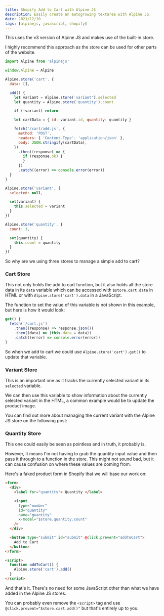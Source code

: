 ```yaml
---
title: Shopify Add to Cart with Alpine JS
description: Easily create an autogrowing textarea with Alpine JS.
date: 2021/12/10
tags: [alpinejs, javascript, shopify]
---
```


This uses the v3 version of Alpine JS and makes use of the built-in store.

I highly recommend this approach as the store can be used for other parts of the
website.

```js
import Alpine from 'alpinejs'

window.Alpine = Alpine

Alpine.store('cart', {
  data: [],

  add() {
    let variant = Alpine.store('variant').selected
    let quantity = Alpine.store('quantity').count

    if (!variant) return

    let cartData = { id: variant.id, quantity: quantity }

    fetch('/cart/add.js', {
      method: 'POST',
      headers: { 'Content-Type': 'application/json' },
      body: JSON.stringify(cartData),
    })
      .then((response) => {
        if (response.ok) {
        }
      })
      .catch((error) => console.error(error))
  }
}

Alpine.store('variant', {
  selected: null,

  set(variant) {
    this.selected = variant
  }
})

Alpine.store('quantity', {
  count: 1,

  set(quantity) {
    this.count = quantity
  }
})
```

So why are we using three stores to manage a simple add to cart?

### Cart Store

This not only holds the add to cart function, but it also holds all the store
data in its `data` variable which can be accessed with `$store.cart.data` in
HTML or with `Alpine.store('cart').data` in a JavaScript.

The function to set the value of this variable is not shown in this example, but
here is how it would look:

```js
get() {
  fetch('/cart.js')
    .then((response) => response.json())
    .then((data) => (this.data = data))
    .catch((error) => console.error(error))
}
```

So when we add to cart we could use `Alpine.store('cart').get()` to update that
variable.

### Variant Store

This is an important one as it tracks the currently selected variant in its
`selected` variable.

We can then use this variable to show information about the currently selected
variant in the HTML, a common example would be to update the product image.

You can find out more about managing the current variant with the Alpine JS
store on the following post:

### Quantity Store

This one could easily be seen as pointless and in truth, it probably is.

However, it means I'm not having to grab the quantity input value and then pass
it through to a function in the store. This might not sound bad, but it can
cause confusion on where these values are coming from.

Here's a faked product form in Shopify that we will base our work on:

```html
<form>
  <div>
    <label for="quantity"> Quantity </label>

    <input
      type="number"
      id="quantity"
      name="quantity"
      x-model="$store.quantity.count"
    />
  </div>

  <button type="submit" id="submit" @click.prevent="addToCart">
    Add to Cart
  </button>
</form>

<script>
  function addToCart() {
    Alpine.store('cart').add()
  }
</script>
```

And that's it. There's no need for some JavaScript other than what we have added
in the Alpine JS stores.

You can probably even remove the `<script>` tag and use
`@click.prevent="$store.cart.add()"` but that's entirely up to you.
